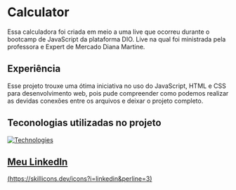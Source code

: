 # Calculator
Essa calculadora foi criada em meio a uma live que ocorreu durante o bootcamp de JavaScript da plataforma DIO. Live na qual foi ministrada pela professora e Expert de Mercado Diana Martine.

## Experiência
Esse projeto trouxe uma ótima iniciativa no uso do JavaScript, HTML e CSS para desenvolvimento web, pois pude compreender como podemos realizar as devidas conexões entre os arquivos e deixar o projeto completo.

## Teconologias utilizadas no projeto

[![Technologies](https://skillicons.dev/icons?i=js,html,css)](https://skillicons.dev)

## [Meu LinkedIn](https://www.linkedin.com/in/walter-junior-devp/)

[(https://skillicons.dev/icons?i=linkedin&perline=3)](https://skillicons.dev)